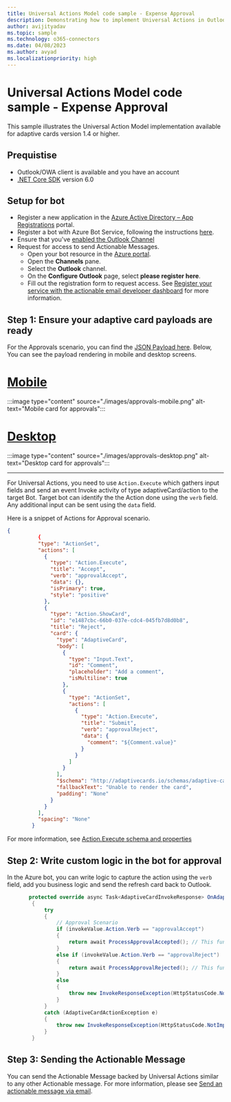 ```yaml
---
title: Universal Actions Model code sample - Expense Approval
description: Demonstrating how to implement Universal Actions in Outlook with Expense Approval scenario
author: avijityadav
ms.topic: sample
ms.technology: o365-connectors
ms.date: 04/08/2023
ms.author: avyad
ms.localizationpriority: high
---
```


# Universal Actions Model code sample - Expense Approval

This sample illustrates the Universal Action Model implementation available for adaptive cards version 1.4 or higher.

## Prequistise
* Outlook/OWA client is available and you have an account
* [.NET Core SDK](https://dotnet.microsoft.com/download) version 6.0

## Setup for bot
* Register a new application in the [Azure Active Directory – App Registrations](https://go.microsoft.com/fwlink/?linkid=2083908) portal.
* Register a bot with Azure Bot Service, following the instructions [here](https://docs.microsoft.com/azure/bot-service/bot-service-quickstart-registration).
* Ensure that you've [enabled the Outlook Channel](https://learn.microsoft.com/azure/bot-service/bot-service-channel-connect-actionable-email)
* Request for access to send Actionable Messages.
    - Open your bot resource in the [Azure portal](https://ms.portal.azure.com/).
    - Open the **Channels** pane.
    - Select the **Outlook** channel.
    - On the **Configure Outlook** page, select **please register here**.
    - Fill out the registration form to request access. See [Register your service with the actionable email developer dashboard](./email-dev-dashboard.md) for more information.

## Step 1: Ensure your adaptive card payloads are ready

For the Approvals scenario, you can find the [JSON Payload here](./Approval.json). Below, You can see the payload rendering in mobile and desktop screens. 

# [Mobile](#tab/mobile)

:::image type="content" source="./images/approvals-mobile.png" alt-text="Mobile card for approvals":::

# [Desktop](#tab/desktop)

:::image type="content" source="./images/approvals-desktop.png" alt-text="Desktop card for approvals":::

* * *

For Universal Actions, you need to use `Action.Execute` which gathers input fields and send an event Invoke activity of type adaptiveCard/action to the target Bot. Target bot can identify the the Action done using the `verb` field. Any additional input can be sent using the `data` field.

Here is a snippet of Actions for Approval scenario.

```JSON
{
          {
          "type": "ActionSet",
          "actions": [
            {
              "type": "Action.Execute",
              "title": "Accept",
              "verb": "approvalAccept",
              "data": {},
              "isPrimary": true,
              "style": "positive"
            },
            {
              "type": "Action.ShowCard",
              "id": "e1487cbc-66b0-037e-cdc4-045fb7d8d0b8",
              "title": "Reject",
              "card": {
                "type": "AdaptiveCard",
                "body": [
                  {
                    "type": "Input.Text",
                    "id": "Comment",
                    "placeholder": "Add a comment",
                    "isMultiline": true
                  },
                  {
                    "type": "ActionSet",
                    "actions": [
                      {
                        "type": "Action.Execute",
                        "title": "Submit",
                        "verb": "approvalReject",
                        "data": {
                          "comment": "${Comment.value}"
                        }
                      }
                    ]
                  }
                ],
                "$schema": "http://adaptivecards.io/schemas/adaptive-card.json",
                "fallbackText": "Unable to render the card",
                "padding": "None"
              }
            }
          ],
          "spacing": "None"
        }
```

For more information, see [Action.Execute schema and properties](https://learn.microsoft.com/adaptive-cards/authoring-cards/universal-action-model#actionexecute)

## Step 2: Write custom logic in the bot for approval

In the Azure bot, you can write logic to capture the action using the `verb` field, add you business logic and send the refresh card back to Outlook.

```C#
       protected override async Task<AdaptiveCardInvokeResponse> OnAdaptiveCardInvokeAsync(ITurnContext<IInvokeActivity> turnContext, AdaptiveCardInvokeValue invokeValue, CancellationToken cancellationToken)
        {
            try
            {
                // Approval Scenario
                if (invokeValue.Action.Verb == "approvalAccept")
                {
                    return await ProcessApprovalAccepted(); // This function can contain your business logic to capture the approval and show the refresh card
                }
                else if (invokeValue.Action.Verb == "approvalReject")
                {
                    return await ProcessApprovalRejected(); // This function can contain you business logic to capture the rejection and show the refresh card
                }
                else
                {
                    throw new InvokeResponseException(HttpStatusCode.NotImplemented);
                }
            }
            catch (AdaptiveCardActionException e)
            {
                throw new InvokeResponseException(HttpStatusCode.NotImplemented, e.Response);
            }
        }
```

## Step 3: Sending the Actionable Message

You can send the Actionable Message backed by Universal Actions similar to any other Actionable message. For more information, please see [Send an actionable message via email](./send-via-email.md).


